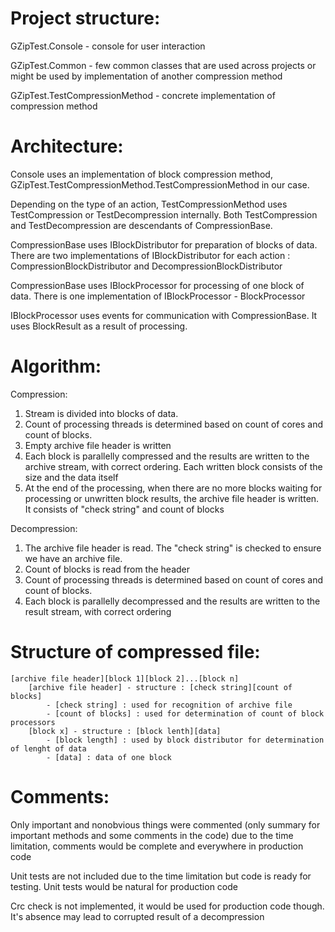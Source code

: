 # Project structure:
GZipTest.Console - console for user interaction

GZipTest.Common - few common classes that are used across projects or might be used by implementation of another compression method

GZipTest.TestCompressionMethod - concrete implementation of compression method

# Architecture:
Console uses an implementation of block compression method, GZipTest.TestCompressionMethod.TestCompressionMethod in our case.

Depending on the type of an action, TestCompressionMethod uses TestCompression or TestDecompression internally. Both TestCompression and TestDecompression are descendants of CompressionBase.

CompressionBase uses IBlockDistributor for preparation of blocks of data. There are two implementations of IBlockDistributor for each action : CompressionBlockDistributor and DecompressionBlockDistributor

CompressionBase uses IBlockProcessor for processing of one block of data. There is one implementation of IBlockProcessor - BlockProcessor

IBlockProcessor uses events for communication with CompressionBase. It uses BlockResult as a result of processing.

# Algorithm:
Compression: 
1. Stream is divided into blocks of data. 
2. Count of processing threads is determined based on count of cores and count of blocks. 
3. Empty archive file header is written
4. Each block is parallelly compressed and the results are written to the archive stream, with correct ordering. Each written block consists of the size and the data itself
5. At the end of the processing, when there are no more blocks waiting for processing or unwritten block results, the archive file header is written. It consists of "check string" and count of blocks

Decompression: 
1. The archive file header is read. The "check string" is checked to ensure we have an archive file. 
2. Count of blocks is read from the header
3. Count of processing threads is determined based on count of cores and count of blocks. 
4. Each block is parallelly decompressed and the results are written to the result stream, with correct ordering	

# Structure of compressed file: 

	[archive file header][block 1][block 2]...[block n]
		[archive file header] - structure : [check string][count of blocks]
			- [check string] : used for recognition of archive file
			- [count of blocks] : used for determination of count of block processors
		[block x] - structure : [block lenth][data]
			- [block length] : used by block distributor for determination of lenght of data
			- [data] : data of one block

# Comments:
Only important and nonobvious things were commented (only summary for important methods and some comments in the code) due to the time limitation, comments would be complete and everywhere in production code

Unit tests are not included due to the time limitation but code is ready for testing. Unit tests would be natural for production code

Crc check is not implemented, it would be used for production code though. It's absence may lead to corrupted result of a decompression
